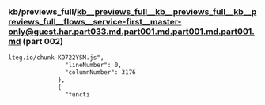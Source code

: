### kb/previews_full/kb__previews_full__kb__previews_full__kb__previews_full__flows__service-first__master-only@guest.har.part033.md.part001.md.part001.md.part001.md (part 002)

```md
lteg.io/chunk-KO722YSM.js",
                "lineNumber": 0,
                "columnNumber": 3176
              },
              {
                "functi
```

```
